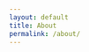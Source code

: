 ```yaml
---
layout: default
title: About
permalink: /about/
---
```


<p><object data="https://bart-olson.github.io/Portfolio/assets/BartEE_resume.pdf" width="850" height="1100"></object></p>
